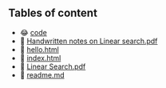 ## Tables of content
- 😂 [code](./code)
- 🤣 [Handwritten notes on Linear search.pdf](./Handwritten%20notes%20on%20Linear%20search.pdf)
- 🤣 [hello.html](./hello.html)
- 🤣 [index.html](./index.html)
- 🤣 [Linear Search.pdf](./Linear%20Search.pdf)
- 🤣 [readme.md](./readme.md)
